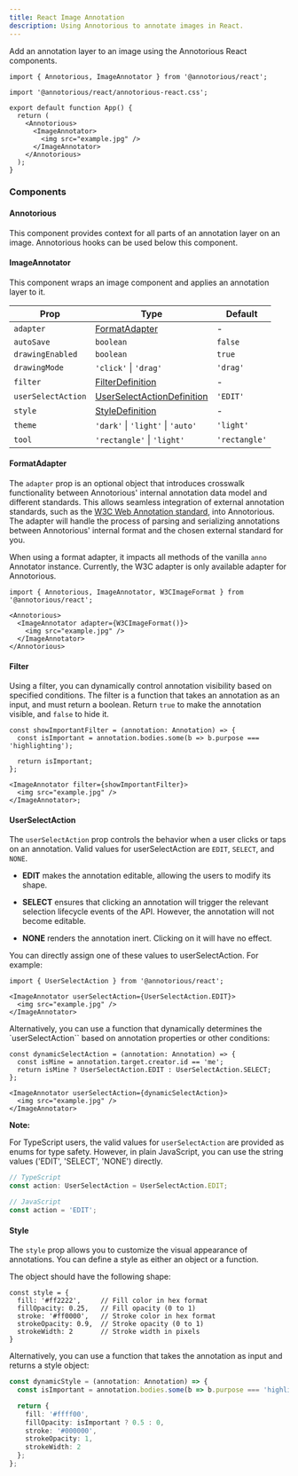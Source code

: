 ```yaml
---
title: React Image Annotation
description: Using Annotorious to annotate images in React.
---
```


Add an annotation layer to an image using the Annotorious React components. 

```tsx
import { Annotorious, ImageAnnotator } from '@annotorious/react';

import '@annotorious/react/annotorious-react.css';

export default function App() {
  return (
    <Annotorious>
      <ImageAnnotator>
        <img src="example.jpg" />
      </ImageAnnotator>
    </Annotorious>
  );
}
```

### Components

#### Annotorious
This component provides context for all parts of an annotation layer on an image. Annotorious hooks can be used below this component.

#### ImageAnnotator
This component wraps an image component and applies an annotation layer to it.

| Prop               | Type                                            | Default       |
|--------------------|-------------------------------------------------|---------------|
| `adapter`          | [FormatAdapter](#formatadapter)                 | -             |
| `autoSave`         | `boolean`                                       | `false`       |
| `drawingEnabled`   | `boolean`                                       | `true`        |
| `drawingMode`      | `'click'` \| `'drag'`                           | `'drag'`      |
| `filter`           | [FilterDefinition](#filter)                     | -             |
| `userSelectAction` | [UserSelectActionDefinition](#userselectaction) | `'EDIT'`      |
| `style`            | [StyleDefinition](#style)                       | -             |
| `theme`            | `'dark'` \| `'light'` \| `'auto'`               | `'light'`     |
| `tool`             | `'rectangle'` \| `'light'`                      | `'rectangle'` |

#### FormatAdapter

The `adapter` prop is an optional object that introduces crosswalk functionality between Annotorious' internal annotation data model and different standards. This allows seamless integration of external annotation standards, such as the [W3C Web Annotation standard](https://www.w3.org/TR/annotation-model/), into Annotorious. The adapter will handle the process of parsing and serializing annotations between Annotorious' internal format and the chosen external standard for you. 

When using a format adapter, it impacts all methods of the vanilla `anno` Annotator instance. Currently, the W3C adapter is only available adapter for Annotorious.

```tsx
import { Annotorious, ImageAnnotator, W3CImageFormat } from '@annotorious/react';

<Annotorious>
  <ImageAnnotator adapter={W3CImageFormat()}>
    <img src="example.jpg" />
  </ImageAnnotator>
</Annotorious>

```

#### Filter

Using a filter, you can dynamically control annotation visibility based on specified conditions. The filter is a function that takes an annotation as an input, and must return a boolean. Return `true` to make the annotation visible, and `false` to hide it.

```tsx
const showImportantFilter = (annotation: Annotation) => {
  const isImportant = annotation.bodies.some(b => b.purpose === 'highlighting');

  return isImportant;
};

<ImageAnnotator filter={showImportantFilter}>
  <img src="example.jpg" />
</ImageAnnotator>;
```

#### UserSelectAction

The `userSelectAction` prop controls the behavior when a user clicks or taps on an annotation. Valid values for userSelectAction are `EDIT`, `SELECT`, and `NONE`.

- __EDIT__ makes the annotation editable, allowing the users to modify its shape.

- __SELECT__ ensures that clicking an annotation will trigger the relevant selection lifecycle events of the API. However, the annotation will not become editable.

- __NONE__ renders the annotation inert. Clicking on it will have no effect.

You can directly assign one of these values to userSelectAction. For example:

```tsx
import { UserSelectAction } from '@annotorious/react'; 

<ImageAnnotator userSelectAction={UserSelectAction.EDIT}>
  <img src="example.jpg" />
</ImageAnnotator>
```

Alternatively, you can use a function that dynamically determines the `userSelectAction`` based on annotation properties or other conditions:

```tsx
const dynamicSelectAction = (annotation: Annotation) => {
  const isMine = annotation.target.creator.id == 'me';
  return isMine ? UserSelectAction.EDIT : UserSelectAction.SELECT;
};

<ImageAnnotator userSelectAction={dynamicSelectAction}>
  <img src="example.jpg" />
</ImageAnnotator>
```

__Note:__

For TypeScript users, the valid values for `userSelectAction` are provided as enums for type safety. However, in plain JavaScript, you can use the string values ('EDIT', 'SELECT', 'NONE') directly.

```ts 
// TypeScript
const action: UserSelectAction = UserSelectAction.EDIT;

// JavaScript
const action = 'EDIT';
```

#### Style

The `style` prop allows you to customize the visual appearance of annotations. You can define a style as either an object or a function.

The object should have the following shape:

```tsx
const style = {
  fill: '#ff2222',     // Fill color in hex format
  fillOpacity: 0.25,   // Fill opacity (0 to 1)
  stroke: '#ff0000',   // Stroke color in hex format
  strokeOpacity: 0.9,  // Stroke opacity (0 to 1)
  strokeWidth: 2       // Stroke width in pixels
}
```

Alternatively, you can use a function that takes the annotation as input and returns a style object:

```ts
const dynamicStyle = (annotation: Annotation) => {
  const isImportant = annotation.bodies.some(b => b.purpose === 'highlighting');

  return {
    fill: '#ffff00',
    fillOpacity: isImportant ? 0.5 : 0,
    stroke: '#000000',
    strokeOpacity: 1,
    strokeWidth: 2
  };
};
```